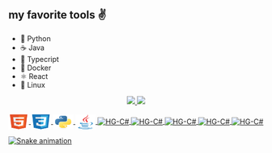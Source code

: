 
## my favorite tools ✌

- 🐍 Python
- ☕  Java
- 📜 Typecript
- 🐋 Docker
- ⚛️  React 
- 🐧 Linux


<div align="center">
  <a href="https://github.com/gustavodias24">
    <img height="180" src="https://github-readme-stats.vercel.app/api?username=gustavodias24&show_icons=true&theme=radical&include_all_commits=true&count_private=true"/>
    <img height="180" src="https://github-readme-stats.vercel.app/api/top-langs/?username=gustavodias24&layout=compact&card_width=100&langs_count=7&theme=radical"/>
</div>

</div>
<div style="display: inline_block" align="center"><br>
  <img align="center" alt="HG-HTML" height="30" width="40" src="https://raw.githubusercontent.com/devicons/devicon/master/icons/html5/html5-original.svg">
  <img align="center" alt="HG-CSS" height="30" width="40" src="https://raw.githubusercontent.com/devicons/devicon/master/icons/css3/css3-original.svg">
  <img align="center" alt="HG-Python" height="30" width="40" src="https://raw.githubusercontent.com/devicons/devicon/master/icons/python/python-original.svg">
  <img align="center" alt="HG-DOCKER" height="30" width="40" src="https://raw.githubusercontent.com/devicons/devicon/master/icons/java/java-original.svg">
  <img align="center" alt="HG-C#" height="30" width="30" src="https://cdn-icons-png.flaticon.com/512/919/919853.png">
  <img align="center" alt="HG-C#" height="30" width="30" src="https://upload.wikimedia.org/wikipedia/commons/thumb/a/a7/React-icon.svg/800px-React-   icon.svg.png">
   <img align="center" alt="HG-C#" height="30" width="30" src="https://upload.wikimedia.org/wikipedia/commons/7/74/Kotlin_Icon.png">
   <img align="center" alt="HG-C#" height="45" width="45" src="https://brandlogos.net/wp-content/uploads/2021/09/bootstrap-logo.png">
   <img align="center" alt="HG-C#" height="30" width="30" src="https://cdn-icons-png.flaticon.com/512/6124/6124995.png">
</div>

![Snake animation](https://github.com/cleice-farias/cleice-farias/blob/output/github-contribution-grid-snake.svg)


